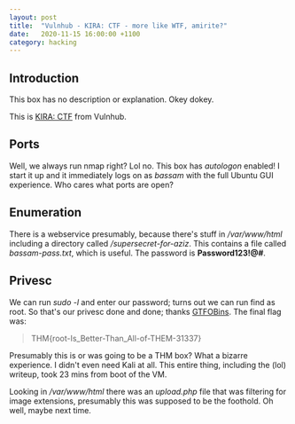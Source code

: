 ```yaml
---
layout: post
title:  "Vulnhub - KIRA: CTF - more like WTF, amirite?"
date:   2020-11-15 16:00:00 +1100
category: hacking
---
```


## Introduction
This box has no description or explanation. Okey dokey.

This is [KIRA: CTF](https://www.vulnhub.com/entry/kira-ctf,594/) from Vulnhub. 

## Ports
Well, we always run nmap right? Lol no. This box has *autologon* enabled! I start it up and it immediately logs on as *bassam* with the full Ubuntu GUI experience. Who cares what ports are open?

## Enumeration
There is a webservice presumably, because there's stuff in */var/www/html* including a directory called */supersecret-for-aziz*. This contains a file called *bassam-pass.txt*, which is useful. The password is **Password123!@#**. 

## Privesc
We can run *sudo -l* and enter our password; turns out we can run find as root. So that's our privesc done and done; thanks [GTFOBins](https://gtfobins.github.io/gtfobins/find/#sudo). The final flag was:

>THM{root-Is_Better-Than_All-of-THEM-31337}

Presumably this is or was going to be a THM box? What a bizarre experience. I didn't even need Kali at all. This entire thing, including the (lol) writeup, took 23 mins from boot of the VM.

Looking in */var/www/html* there was an *upload.php* file that was filtering for image extensions, presumably this was supposed to be the foothold. Oh well, maybe next time.
